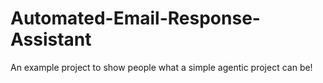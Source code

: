 # Automated-Email-Response-Assistant
An example project to show people what a simple agentic project can be!

